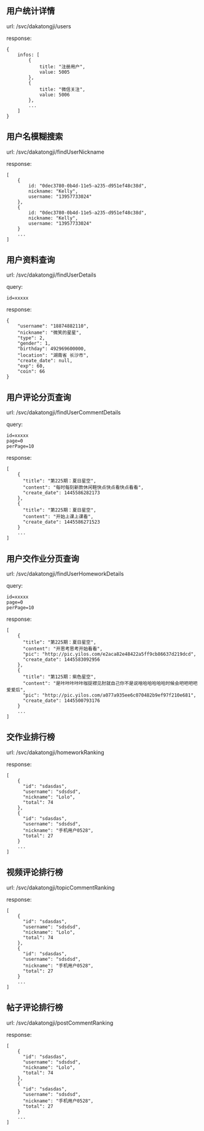 ## 用户统计详情

url: /svc/dakatongji/users

response:

	{
		infos: [
			{
				title: "注册用户",
				value: 5005
			},
			{
				title: "微信关注",
				value: 5006
			},
			...
		]
	}
	
## 用户名模糊搜索

url: /svc/dakatongji/findUserNickname

response:

	[
	    {
	        id: "0dec3780-0b4d-11e5-a235-d951ef48c38d",
	        nickname: "Kelly",
	        username: "13957733024"
	    },
	    {
            id: "0dec3780-0b4d-11e5-a235-d951ef48c38d",
            nickname: "Kelly",
            username: "13957733024"
        }
        ...
	]
	
## 用户资料查询

url: /svc/dakatongji/findUserDetails

query:
    
    id=xxxxx

response:

    {
        "username": "18874882110",
        "nickname": "微笑的星星",
        "type": 2,
        "gender": 1,
        "birthday": 492969600000,
        "location": "湖南省 长沙市",
        "create_date": null,
        "exp": 60,
        "coin": 66
    }
    
## 用户评论分页查询

url: /svc/dakatongji/findUserCommentDetails

query:
    
    id=xxxxx
    page=0
    perPage=10

response:

    [
        {
          "title": "第225期：夏日星空",
          "content": "每时每刻新款休闲鞋快点快点看快点看看",
          "create_date": 1445586282173
        },
        {
          "title": "第225期：夏日星空",
          "content": "开始上课上课看",
          "create_date": 1445586271523
        }
        ...
    ]
    
## 用户交作业分页查询

url: /svc/dakatongji/findUserHomeworkDetails

query:
    
    id=xxxxx
    page=0
    perPage=10

response:

    [
        {
          "title": "第225期：夏日星空",
          "content": "开思考思考开始看看",
          "pic": "http://pic.yilos.com/e2aca82e48422a5ff9cb86637d219dcd",
          "create_date": 1445583092956
        },
        {
          "title": "第125期：紫色星空",
          "content": "是咔咔咔咔咔咖捉襟见肘就自己你不是说啥哈哈哈哈哈时候会吧吧吧吧爱爱后",
          "pic": "http://pic.yilos.com/a077a935ee6c070482b9ef97f210e681",
          "create_date": 1445500793176
        }
        ...
    ]

## 交作业排行榜

url: /svc/dakatongji/homeworkRanking

response:
	
	[
        {
          "id": "sdasdas",
          "username": "sdsdsd",
          "nickname": "Lolo",
          "total": 74
        },
        {
          "id": "sdasdas",
          "username": "sdsdsd",
          "nickname": "手机用户0528",
          "total": 27
        }
        ...
    ]

## 视频评论排行榜

url: /svc/dakatongji/topicCommentRanking

response:
	
	[
        {
          "id": "sdasdas",
          "username": "sdsdsd",
          "nickname": "Lolo",
          "total": 74
        },
        {
          "id": "sdasdas",
          "username": "sdsdsd",
          "nickname": "手机用户0528",
          "total": 27
        }
        ...
    ]

## 帖子评论排行榜

url: /svc/dakatongji/postCommentRanking

response:
	
	[
        {
          "id": "sdasdas",
          "username": "sdsdsd",
          "nickname": "Lolo",
          "total": 74
        },
        {
          "id": "sdasdas",
          "username": "sdsdsd",
          "nickname": "手机用户0528",
          "total": 27
        }
        ...
    ]